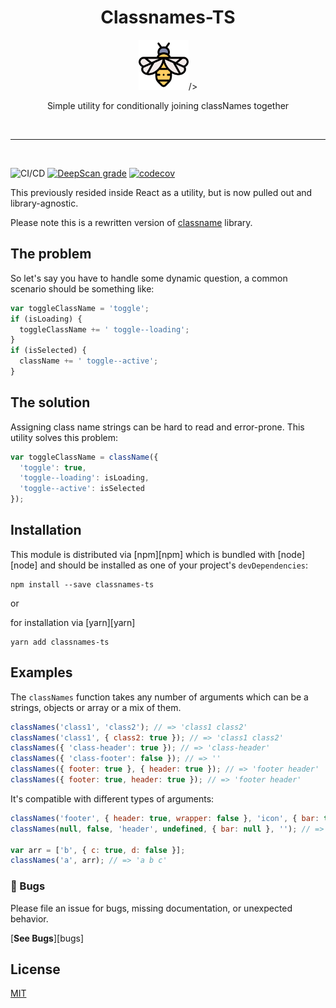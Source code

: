 <div align="center">
<h1>Classnames-TS</h1>

<a>
  <img
    height="80"
    width="80"
    alt="bee"
    src="https://github.com/nok91/classnames-ts/blob/main/other/bee.png"
      
  />
</a>

<p>Simple utility for conditionally joining classNames together</p>

</div>

<br />
<hr />
<br />

![CI/CD](https://github.com/nok91/classnames-ts/workflows/CI/CD/badge.svg)
[![DeepScan grade](https://deepscan.io/api/teams/11630/projects/14533/branches/272975/badge/grade.svg)](https://deepscan.io/dashboard#view=project&tid=11630&pid=14533&bid=272975)
[![codecov](https://codecov.io/gh/nok91/classnames-ts/branch/main/graph/badge.svg?token=7YE3XV9YRP)](https://codecov.io/gh/nok91/classnames-ts)

This previously resided inside React as a utility, but is now pulled out and library-agnostic. 

Please note this is a rewritten version of [classname](https://github.com/JedWatson/classnames) library.


## The problem

So let's say you have to handle some dynamic question, a common scenario should be something like:

```js
var toggleClassName = 'toggle';
if (isLoading) {
  toggleClassName += ' toggle--loading';
}
if (isSelected) {
  className += ' toggle--active';
}
```

## The solution

Assigning class name strings can be hard to read and error-prone. This utility solves this problem:

```js
var toggleClassName = className({
  'toggle': true,
  'toggle--loading': isLoading,
  'toggle--active': isSelected
});
```

## Installation

This module is distributed via [npm][npm] which is bundled with [node][node] and
should be installed as one of your project's `devDependencies`:

```
npm install --save classnames-ts
```

or

for installation via [yarn][yarn]

```
yarn add classnames-ts
```

## Examples


The `classNames` function takes any number of arguments which can be a strings, objects or array or a mix of them.

```js
classNames('class1', 'class2'); // => 'class1 class2'
classNames('class1', { class2: true }); // => 'class1 class2'
classNames({ 'class-header': true }); // => 'class-header'
classNames({ 'class-footer': false }); // => ''
classNames({ footer: true }, { header: true }); // => 'footer header'
classNames({ footer: true, header: true }); // => 'footer header'
```

It's compatible with different types of arguments:

```js
classNames('footer', { header: true, wrapper: false }, 'icon', { bar: true }); // => 'footer header icon bar'
classNames(null, false, 'header', undefined, { bar: null }, ''); // => 'header'

var arr = ['b', { c: true, d: false }];
classNames('a', arr); // => 'a b c'
```

### 🐛 Bugs

Please file an issue for bugs, missing documentation, or unexpected behavior.

[**See Bugs**][bugs]



## License

[MIT](LICENSE)
